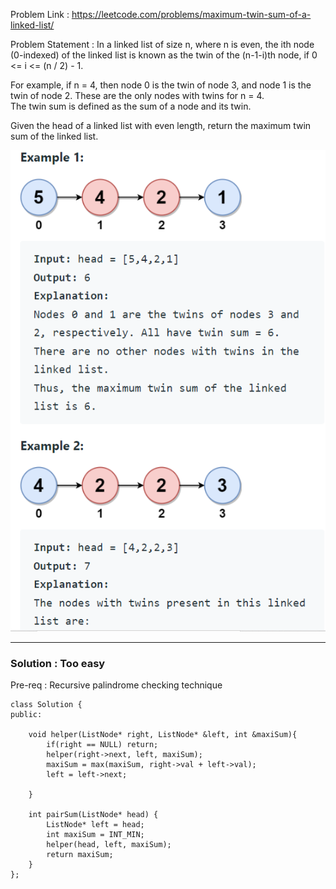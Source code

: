 Problem Link : https://leetcode.com/problems/maximum-twin-sum-of-a-linked-list/

Problem Statement : In a linked list of size n, where n is even, the ith node (0-indexed) of the linked list is known as the twin of the (n-1-i)th node, if 0 <= i <= (n / 2) - 1.<br>

For example, if n = 4, then node 0 is the twin of node 3, and node 1 is the twin of node 2. These are the only nodes with twins for n = 4.<br>
The twin sum is defined as the sum of a node and its twin.<br>

Given the head of a linked list with even length, return the maximum twin sum of the linked list.<br>

![](../images/b22.PNG)<br>

________________________________________________________________________________________________
### Solution : Too easy

Pre-req : Recursive palindrome checking technique

```
class Solution {
public:
    
    void helper(ListNode* right, ListNode* &left, int &maxiSum){
        if(right == NULL) return;
        helper(right->next, left, maxiSum);
        maxiSum = max(maxiSum, right->val + left->val);
        left = left->next;
        
    }
    
    int pairSum(ListNode* head) {
        ListNode* left = head;
        int maxiSum = INT_MIN;
        helper(head, left, maxiSum);
        return maxiSum;
    }
};
```